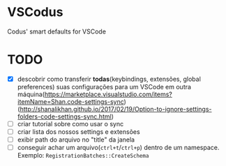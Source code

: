 # VSCodus
Codus' smart defaults for VSCode

# TODO
- [x] descobrir como transferir **todas**(keybindings, extensões, global preferences) suas configurações para um VSCode em outra máquina(https://marketplace.visualstudio.com/items?itemName=Shan.code-settings-sync)(http://shanalikhan.github.io/2017/02/19/Option-to-ignore-settings-folders-code-settings-sync.html)
- [ ] criar tutorial sobre como usar o sync
- [ ] criar lista dos nossos settings e extensões
- [ ] exibir path do arquivo no "title" da janela
- [ ] conseguir achar um arquivo(`ctrl+t`/`ctrl+p`) dentro de um namespace. Exemplo: `RegistrationBatches::CreateSchema`
